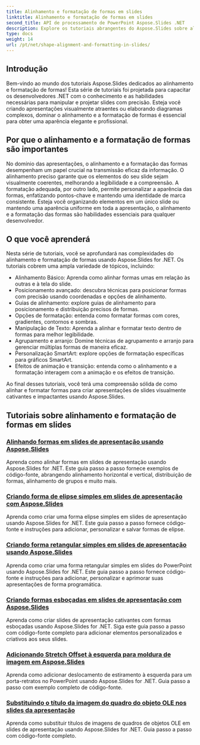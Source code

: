 ```yaml
---
title: Alinhamento e formatação de formas em slides
linktitle: Alinhamento e formatação de formas em slides
second_title: API de processamento de PowerPoint Aspose.Slides .NET
description: Explore os tutoriais abrangentes do Aspose.Slides sobre alinhamento e formatação de formas em aplicativos .NET. Aprenda a alinhar e formatar formas sem esforço, aprimorando suas apresentações de slides com precisão.
type: docs
weight: 14
url: /pt/net/shape-alignment-and-formatting-in-slides/
---
```


## Introdução

Bem-vindo ao mundo dos tutoriais Aspose.Slides dedicados ao alinhamento e formatação de formas! Esta série de tutoriais foi projetada para capacitar os desenvolvedores .NET com o conhecimento e as habilidades necessárias para manipular e projetar slides com precisão. Esteja você criando apresentações visualmente atraentes ou elaborando diagramas complexos, dominar o alinhamento e a formatação de formas é essencial para obter uma aparência elegante e profissional.

## Por que o alinhamento e a formatação de formas são importantes

No domínio das apresentações, o alinhamento e a formatação das formas desempenham um papel crucial na transmissão eficaz da informação. O alinhamento preciso garante que os elementos do seu slide sejam visualmente coerentes, melhorando a legibilidade e a compreensão. A formatação adequada, por outro lado, permite personalizar a aparência das formas, enfatizando pontos-chave e mantendo uma identidade de marca consistente. Esteja você organizando elementos em um único slide ou mantendo uma aparência uniforme em toda a apresentação, o alinhamento e a formatação das formas são habilidades essenciais para qualquer desenvolvedor.

## O que você aprenderá

Nesta série de tutoriais, você se aprofundará nas complexidades do alinhamento e formatação de formas usando Aspose.Slides for .NET. Os tutoriais cobrem uma ampla variedade de tópicos, incluindo:

- Alinhamento Básico: Aprenda como alinhar formas umas em relação às outras e à tela do slide.
- Posicionamento avançado: descubra técnicas para posicionar formas com precisão usando coordenadas e opções de alinhamento.
- Guias de alinhamento: explore guias de alinhamento para posicionamento e distribuição precisos de formas.
- Opções de formatação: entenda como formatar formas com cores, gradientes, contornos e sombras.
- Manipulação de Texto: Aprenda a alinhar e formatar texto dentro de formas para melhor legibilidade.
- Agrupamento e arranjo: Domine técnicas de agrupamento e arranjo para gerenciar múltiplas formas de maneira eficaz.
- Personalização SmartArt: explore opções de formatação específicas para gráficos SmartArt.
- Efeitos de animação e transição: entenda como o alinhamento e a formatação interagem com a animação e os efeitos de transição.

Ao final desses tutoriais, você terá uma compreensão sólida de como alinhar e formatar formas para criar apresentações de slides visualmente cativantes e impactantes usando Aspose.Slides.

## Tutoriais sobre alinhamento e formatação de formas em slides
### [Alinhando formas em slides de apresentação usando Aspose.Slides](./aligning-shapes/)
Aprenda como alinhar formas em slides de apresentação usando Aspose.Slides for .NET. Este guia passo a passo fornece exemplos de código-fonte, abrangendo alinhamento horizontal e vertical, distribuição de formas, alinhamento de grupos e muito mais.
### [Criando forma de elipse simples em slides de apresentação com Aspose.Slides](./creating-simple-ellipse-shape/)
Aprenda como criar uma forma elipse simples em slides de apresentação usando Aspose.Slides for .NET. Este guia passo a passo fornece código-fonte e instruções para adicionar, personalizar e salvar formas de elipse.
### [Criando forma retangular simples em slides de apresentação usando Aspose.Slides](./creating-simple-rectangle-shape/)
Aprenda como criar uma forma retangular simples em slides do PowerPoint usando Aspose.Slides for .NET. Este guia passo a passo fornece código-fonte e instruções para adicionar, personalizar e aprimorar suas apresentações de forma programática.
### [Criando formas esboçadas em slides de apresentação com Aspose.Slides](./creating-sketched-shapes/)
Aprenda como criar slides de apresentação cativantes com formas esboçadas usando Aspose.Slides for .NET. Siga este guia passo a passo com código-fonte completo para adicionar elementos personalizados e criativos aos seus slides.
### [Adicionando Stretch Offset à esquerda para moldura de imagem em Aspose.Slides](./adding-stretch-offset-left-picture-frame/)
Aprenda como adicionar deslocamento de estiramento à esquerda para um porta-retratos no PowerPoint usando Aspose.Slides for .NET. Guia passo a passo com exemplo completo de código-fonte.
### [Substituindo o título da imagem do quadro do objeto OLE nos slides da apresentação](./substituting-picture-title-ole-object-frame/)
Aprenda como substituir títulos de imagens de quadros de objetos OLE em slides de apresentação usando Aspose.Slides for .NET. Guia passo a passo com código-fonte completo.